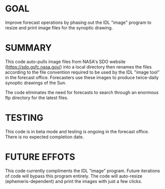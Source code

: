 # GOAL

Improve forecast operations by phasing out the IDL "image" program to resize and print image files for the synoptic drawing.

# SUMMARY

This code auto-pulls image files from NASA's SDO website (https://sdo.gsfc.nasa.gov/) into a local directory then renames the files according to the file convention required to be used by the IDL "image tool" in the forecast office. Forecasters use these images to produce twice-daily synoptic drawings of the Sun. 

The code eliminates the need for forecasts to search through an enormous ftp directory for the latest files. 

# TESTING

This code is in beta mode and testing is ongoing in the forecast office. There is no expected completion date.

# FUTURE EFFOTS

This code currently compliments the IDL "image" program. Future iterations of code will bypass this program entirely. The code will auto-resize (ephemeris-dependent) and print the images with just a few clicks. 

